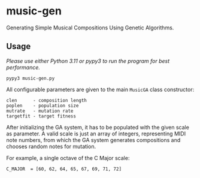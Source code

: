 # music-gen
Generating Simple Musical Compositions Using Genetic Algorithms.

## Usage

*Please use either Python 3.11 or pypy3 to run the program for best performance.*

```
pypy3 music-gen.py
```

All configurable parameters are given to the main `MusicGA` class constructor:

```
clen      - composition length
poplen    - population size
mutrate   - mutation rate
targetfit - target fitness
```

After initializing the GA system, it has to be populated with the given scale as parameter. A valid scale is just an array of integers, representing MIDI note numbers, from which the GA system generates compositions and chooses random notes for mutation.

For example, a single octave of the C Major scale:

```
C_MAJOR  = [60, 62, 64, 65, 67, 69, 71, 72]
```

